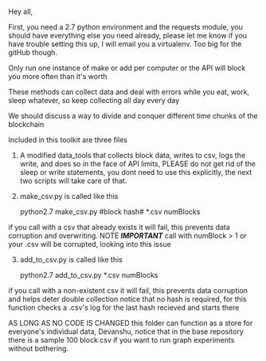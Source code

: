 Hey all,

First, you need a 2.7 python environment and the requests module, you should have everything else you need already, please let me know if you have trouble setting this up, I will email you a virtualenv.  Too big for the gitHub though.

Only run one instance of make or add per computer or the API will block you more often than it's worth

These methods can collect data and deal with errors while you eat, work, sleep whatever, so keep collecting all day every day

We should discuss a way to divide and conquer different time chunks of the blockchain


Included in this toolkit are three files
1) A modified data_tools that collects block data, writes to csv, logs the write, and does so in the face of API limits,  PLEASE do not get rid of the sleep or write statements, you dont need to use this explicitly, the next two scripts will take care of that.

2) make_csv.py is called like this

	python2.7 make_csv.py #block hash# *.csv numBlocks

if you call with a csv that already exists it will fail, this prevents data corruption and overwriting.
NOTE  ***IMPORTANT*** call with numBlock > 1 or your .csv will be corrupted, looking into this issue

3) add_to_csv.py is called like this

	python2.7 add_to_csv.py *.csv numBlocks

if you call with a non-existent csv it will fail, this prevents data corruption and helps deter double collection
notice that no hash is required, for this function checks a .csv's log for the last hash recieved and starts there

AS LONG AS NO CODE IS CHANGED this folder can function as a store for everyone's individual data, Devanshu, notice that in the base repository there is a sample 100 block csv if you want to run graph experiments without bothering.
